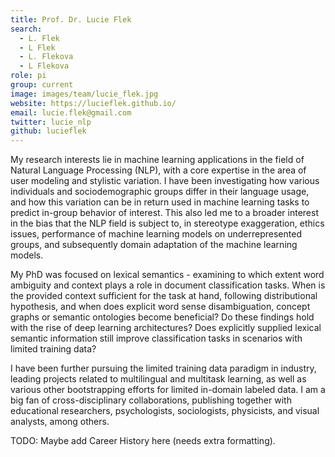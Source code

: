 ```yaml
---
title: Prof. Dr. Lucie Flek
search:
  - L. Flek
  - L Flek
  - L. Flekova
  - L Flekova
role: pi
group: current
image: images/team/lucie_flek.jpg
website: https://lucieflek.github.io/
email: lucie.flek@gmail.com
twitter: lucie_nlp
github: lucieflek
---
```


My research interests lie in machine learning applications in the field of Natural Language Processing (NLP), with a core expertise in the area of user modeling and stylistic variation. I have been investigating how various individuals and sociodemographic groups differ in their language usage, and how this variation can be in return used in machine learning tasks to predict in-group behavior of interest. This also led me to a broader interest in the bias that the NLP field is subject to, in stereotype exaggeration, ethics issues, performance of machine learning models on underrepresented groups, and subsequently domain adaptation of the machine learning models.

My PhD was focused on lexical semantics - examining to which extent word ambiguity and context plays a role in document classification tasks. When is the provided context sufficient for the task at hand, following distributional hypothesis, and when does explicit word sense disambiguation, concept graphs or semantic ontologies become beneficial? Do these findings hold with the rise of deep learning architectures? Does explicitly supplied lexical semantic information still improve classification tasks in scenarios with limited training data?

I have been further pursuing the limited training data paradigm in industry, leading projects related to multilingual and multitask learning, as well as various other bootstrapping efforts for limited in-domain labeled data. I am a big fan of cross-disciplinary collaborations, publishing together with educational researchers, psychologists, sociologists, physicists, and visual analysts, among others.

TODO: Maybe add Career History here (needs extra formatting).
